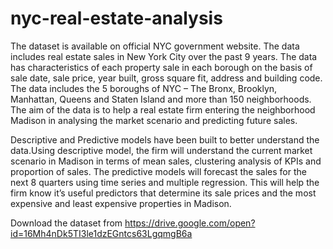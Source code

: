 # nyc-real-estate-analysis
The dataset is available on official NYC government website. The data includes real estate sales in New York City over the past 9 years. The data has characteristics of each property sale in each borough on the basis of sale date, sale price, year built, gross square fit, address and building code. The data includes the 5 boroughs of NYC – The Bronx, Brooklyn, Manhattan, Queens and Staten Island and more than 150 neighborhoods. The aim of the data is to help a real estate firm entering the neighborhood Madison in analysing the market scenario and predicting future sales.

Descriptive and Predictive models have been built to better understand the data.Using descriptive model, the firm will understand the current market scenario in Madison in terms of mean sales, clustering analysis of KPIs and proportion of sales. The predictive models will forecast the sales for the next 8 quarters using time series and multiple regression. This will help the firm know it’s useful predictors that determine its sale prices and the most expensive and least expensive properties in Madison. 

Download the dataset from https://drive.google.com/open?id=16Mh4nDk5TI3le1dzEGntcs63LgqmgB6a
